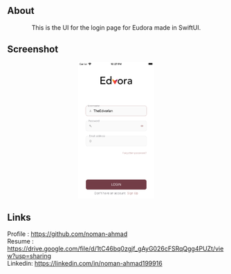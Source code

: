 # <h2> About </h2> 

<p align = "middle"> 
This is the UI for the login page for Eudora made in SwiftUI. 
</p> 



<h2> Screenshot </h2> 

<p align="middle"> 
    <img src="./EdvoraUI/Screenshots/sc1.png" width="35%"/>

<h2> Links </h2> 



<p> 

Profile : https://github.com/noman-ahmad \
Resume : https://drive.google.com/file/d/1tC46bq0zgjf_gAyG026cFSRqQgg4PUZt/view?usp=sharing \
Linkedin: https://linkedin.com/in/noman-ahmad199916


</p>  

